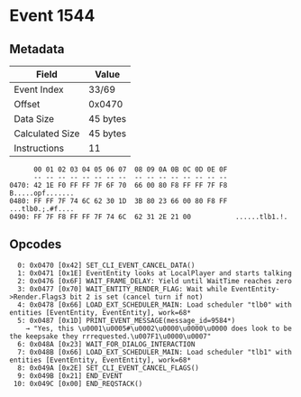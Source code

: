 # Event 1544

## Metadata

| Field           | Value    |
|-----------------|----------|
| Event Index     | 33/69    |
| Offset          | 0x0470   |
| Data Size       | 45 bytes |
| Calculated Size | 45 bytes |
| Instructions    | 11       |

```
      00 01 02 03 04 05 06 07  08 09 0A 0B 0C 0D 0E 0F
      -- -- -- -- -- -- -- --  -- -- -- -- -- -- -- --
0470: 42 1E F0 FF FF 7F 6F 70  66 00 80 F8 FF FF 7F F8  B.....opf.......
0480: FF FF 7F 74 6C 62 30 1D  3B 80 23 66 00 80 F8 FF  ...tlb0.;.#f....
0490: FF 7F F8 FF FF 7F 74 6C  62 31 2E 21 00           ......tlb1.!.   
```

## Opcodes

```
  0: 0x0470 [0x42] SET_CLI_EVENT_CANCEL_DATA()
  1: 0x0471 [0x1E] EventEntity looks at LocalPlayer and starts talking
  2: 0x0476 [0x6F] WAIT_FRAME_DELAY: Yield until WaitTime reaches zero
  3: 0x0477 [0x70] WAIT_ENTITY_RENDER_FLAG: Wait while EventEntity->Render.Flags3 bit 2 is set (cancel turn if not)
  4: 0x0478 [0x66] LOAD_EXT_SCHEDULER_MAIN: Load scheduler "tlb0" with entities [EventEntity, EventEntity], work=68*
  5: 0x0487 [0x1D] PRINT_EVENT_MESSAGE(message_id=9584*)
    → "Yes, this \u0001\u0005#\u0002\u0000\u0000\u0000 does look to be the keepsake they rrrequested.\u007F1\u0000\u0007"
  6: 0x048A [0x23] WAIT_FOR_DIALOG_INTERACTION
  7: 0x048B [0x66] LOAD_EXT_SCHEDULER_MAIN: Load scheduler "tlb1" with entities [EventEntity, EventEntity], work=68*
  8: 0x049A [0x2E] SET_CLI_EVENT_CANCEL_FLAGS()
  9: 0x049B [0x21] END_EVENT
 10: 0x049C [0x00] END_REQSTACK()
```
